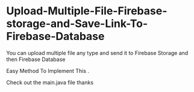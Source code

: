 # Upload-Multiple-File-Firebase-storage-and-Save-Link-To-Firebase-Database
You can upload multiple file any type and send it to Firebase Storage and then Firebase Database  


Easy Method To Implement This .

Check out the main.java file 
thanks
